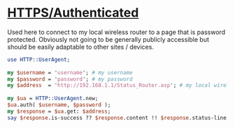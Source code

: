 [1]: http://rosettacode.org/wiki/HTTPS/Authenticated

# [HTTPS/Authenticated][1]

Used here to connect to my local wireless router to a page that is password protected. Obviously not going to be generally publicly accessible but should be easily adaptable to other sites / devices.

```perl
use HTTP::UserAgent;
 
my $username = 'username'; # my username
my $password = 'password'; # my password
my $address  = 'http://192.168.1.1/Status_Router.asp'; # my local wireless router
 
my $ua = HTTP::UserAgent.new;
$ua.auth( $username, $password );
my $response = $ua.get: $address;
say $response.is-success ?? $response.content !! $response.status-line;
```
